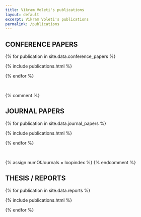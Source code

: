 ```yaml
---
title: Vikram Voleti's publications
layout: default
excerpt: Vikram Voleti's publications
permalink: /publications
---
```


## CONFERENCE PAPERS

{% for publication in site.data.conference_papers %}

{% include publications.html %}

{% endfor %}

<p>&nbsp;</p>

{% comment %}
## JOURNAL PAPERS

{% for publication in site.data.journal_papers %}

{% include publications.html %}

{% endfor %}

<p>&nbsp;</p>

{% assign numOfJournals = loopindex %}
{% endcomment %}

## THESIS / REPORTS

{% for publication in site.data.reports %}

{% include publications.html %}

{% endfor %}


